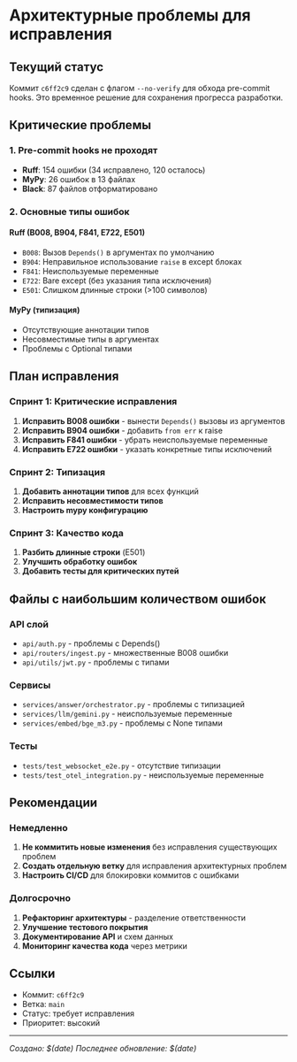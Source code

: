 # Архитектурные проблемы для исправления

## Текущий статус
Коммит `c6ff2c9` сделан с флагом `--no-verify` для обхода pre-commit hooks.
Это временное решение для сохранения прогресса разработки.

## Критические проблемы

### 1. Pre-commit hooks не проходят
- **Ruff**: 154 ошибки (34 исправлено, 120 осталось)
- **MyPy**: 26 ошибок в 13 файлах
- **Black**: 87 файлов отформатировано

### 2. Основные типы ошибок

#### Ruff (B008, B904, F841, E722, E501)
- `B008`: Вызов `Depends()` в аргументах по умолчанию
- `B904`: Неправильное использование `raise` в except блоках
- `F841`: Неиспользуемые переменные
- `E722`: Bare except (без указания типа исключения)
- `E501`: Слишком длинные строки (>100 символов)

#### MyPy (типизация)
- Отсутствующие аннотации типов
- Несовместимые типы в аргументах
- Проблемы с Optional типами

## План исправления

### Спринт 1: Критические исправления
1. **Исправить B008 ошибки** - вынести `Depends()` вызовы из аргументов
2. **Исправить B904 ошибки** - добавить `from err` к raise
3. **Исправить F841 ошибки** - убрать неиспользуемые переменные
4. **Исправить E722 ошибки** - указать конкретные типы исключений

### Спринт 2: Типизация
1. **Добавить аннотации типов** для всех функций
2. **Исправить несовместимости типов**
3. **Настроить mypy конфигурацию**

### Спринт 3: Качество кода
1. **Разбить длинные строки** (E501)
2. **Улучшить обработку ошибок**
3. **Добавить тесты для критических путей**

## Файлы с наибольшим количеством ошибок

### API слой
- `api/auth.py` - проблемы с Depends()
- `api/routers/ingest.py` - множественные B008 ошибки
- `api/utils/jwt.py` - проблемы с типами

### Сервисы
- `services/answer/orchestrator.py` - проблемы с типизацией
- `services/llm/gemini.py` - неиспользуемые переменные
- `services/embed/bge_m3.py` - проблемы с None типами

### Тесты
- `tests/test_websocket_e2e.py` - отсутствие типизации
- `tests/test_otel_integration.py` - неиспользуемые переменные

## Рекомендации

### Немедленно
1. **Не коммитить новые изменения** без исправления существующих проблем
2. **Создать отдельную ветку** для исправления архитектурных проблем
3. **Настроить CI/CD** для блокировки коммитов с ошибками

### Долгосрочно
1. **Рефакторинг архитектуры** - разделение ответственности
2. **Улучшение тестового покрытия**
3. **Документирование API** и схем данных
4. **Мониторинг качества кода** через метрики

## Ссылки
- Коммит: `c6ff2c9`
- Ветка: `main`
- Статус: требует исправления
- Приоритет: высокий

---
*Создано: $(date)*
*Последнее обновление: $(date)*
